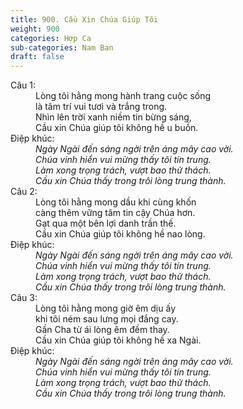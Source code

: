 ```yaml
---
title: 900. Cầu Xin Chúa Giúp Tôi
weight: 900
categories: Hợp Ca
sub-categories: Nam Ban
draft: false
---
```

<dl><dt>Câu 1:</dt><dd data-verse="1">Lòng tôi hằng mong hành trang cuộc sống <br/>là tâm trí vui tươi và trắng trong. <br/>Nhìn lên trời xanh niềm tin bừng sáng, <br/>Cầu xin Chúa giúp tôi không hề u buồn. </dd><dt>Điệp khúc:</dt><dd data-chorus="1"><em>Ngày Ngài đến sáng ngời trên áng mây cao vời. <br/>Chúa vinh hiển vui mừng thấy tôi tín trung. <br/>Làm xong trọng trách, vượt bao thử thách. <br/>Cầu xin Chúa thấy trong trôi lòng trung thành. </em></dd><dt>Câu 2:</dt><dd data-verse="2">Lòng tôi hằng mong dầu khi cùng khốn <br/>càng thêm vững tâm tin cậy Chúa hơn. <br/>Gạt qua một bên lợi danh trần thế. <br/>Cầu xin Chúa giúp tôi không hề nao lòng. </dd><dt>Điệp khúc:</dt><dd data-chorus="1"><em>Ngày Ngài đến sáng ngời trên áng mây cao vời. <br/>Chúa vinh hiển vui mừng thấy tôi tín trung. <br/>Làm xong trọng trách, vượt bao thử thách. <br/>Cầu xin Chúa thấy trong trôi lòng trung thành. </em></dd><dt>Câu 3:</dt><dd data-verse="3">Lòng tôi hằng mong giờ êm dịu ấy <br/>khi tôi ném sau lưng mọi đắng cay. <br/>Gần Cha từ ái lòng êm đềm thay. <br/>Cầu xin Chúa giúp tôi không hề xa Ngài. </dd><dt>Điệp khúc:</dt><dd data-chorus="1"><em>Ngày Ngài đến sáng ngời trên áng mây cao vời. <br/>Chúa vinh hiển vui mừng thấy tôi tín trung. <br/>Làm xong trọng trách, vượt bao thử thách. <br/>Cầu xin Chúa thấy trong trôi lòng trung thành. </em></dd></dl>